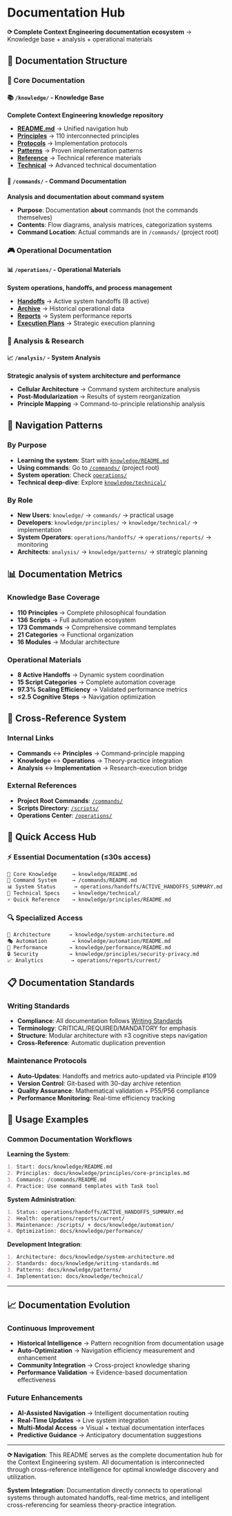 # Documentation Hub

**⟳ Complete Context Engineering documentation ecosystem** → Knowledge base + analysis + operational materials

## 📁 Documentation Structure

### **🎯 Core Documentation**

#### **📚 `/knowledge/`** - Knowledge Base
**Complete Context Engineering knowledge repository**
- **[README.md](./knowledge/README.md)** → Unified navigation hub
- **[Principles](./knowledge/principles/)** → 110 interconnected principles
- **[Protocols](./knowledge/protocols/)** → Implementation protocols  
- **[Patterns](./knowledge/patterns/)** → Proven implementation patterns
- **[Reference](./knowledge/reference/)** → Technical reference materials
- **[Technical](./knowledge/technical/)** → Advanced technical documentation

#### **🔧 `/commands/`** - Command Documentation
**Analysis and documentation about command system**
- **Purpose**: Documentation **about** commands (not the commands themselves)
- **Contents**: Flow diagrams, analysis matrices, categorization systems
- **Command Location**: Actual commands are in `/commands/` (project root)

### **🎮 Operational Documentation**

#### **📊 `/operations/`** - Operational Materials
**System operations, handoffs, and process management**
- **[Handoffs](../operations/handoffs/)** → Active system handoffs (8 active)
- **[Archive](../operations/archive/)** → Historical operational data
- **[Reports](../operations/reports/)** → System performance reports
- **[Execution Plans](../operations/execution-plans/)** → Strategic execution planning

### **🔬 Analysis & Research**

#### **📈 `/analysis/`** - System Analysis
**Strategic analysis of system architecture and performance**
- **Cellular Architecture** → Command system architecture analysis
- **Post-Modularization** → Results of system reorganization
- **Principle Mapping** → Command-to-principle relationship analysis

## 🎯 Navigation Patterns

### **By Purpose**
- **Learning the system**: Start with [`knowledge/README.md`](./knowledge/README.md)
- **Using commands**: Go to [`/commands/`](../commands/) (project root)
- **System operation**: Check [`operations/`](../operations/)
- **Technical deep-dive**: Explore [`knowledge/technical/`](./knowledge/technical/)

### **By Role**
- **New Users**: `knowledge/` → `commands/` → practical usage
- **Developers**: `knowledge/principles/` → `knowledge/technical/` → implementation
- **System Operators**: `operations/handoffs/` → `operations/reports/` → monitoring
- **Architects**: `analysis/` → `knowledge/patterns/` → strategic planning

## 📊 Documentation Metrics

### **Knowledge Base Coverage**
- **110 Principles** → Complete philosophical foundation
- **136 Scripts** → Full automation ecosystem  
- **173 Commands** → Comprehensive command templates
- **21 Categories** → Functional organization
- **16 Modules** → Modular architecture

### **Operational Materials**
- **8 Active Handoffs** → Dynamic system coordination
- **15 Script Categories** → Complete automation coverage
- **97.3% Scaling Efficiency** → Validated performance metrics
- **≤2.5 Cognitive Steps** → Navigation optimization

## 🔗 Cross-Reference System

### **Internal Links**
- **Commands** ↔ **Principles** → Command-principle mapping
- **Knowledge** ↔ **Operations** → Theory-practice integration  
- **Analysis** ↔ **Implementation** → Research-execution bridge

### **External References**
- **Project Root Commands**: [`/commands/`](../commands/)
- **Scripts Directory**: [`/scripts/`](../scripts/)
- **Operations Center**: [`/operations/`](../operations/)

## 🚀 Quick Access Hub

### **⚡ Essential Documentation** (≤30s access)
```markdown
🧠 Core Knowledge     → knowledge/README.md
🎯 Command System     → /commands/README.md  
📊 System Status      → operations/handoffs/ACTIVE_HANDOFFS_SUMMARY.md
🔧 Technical Specs    → knowledge/technical/
⚡ Quick Reference    → knowledge/principles/README.md
```

### **🔍 Specialized Access**
```markdown
📐 Architecture      → knowledge/system-architecture.md
🎭 Automation        → knowledge/automation/README.md  
📏 Performance       → knowledge/performance/README.md
🔒 Security          → knowledge/principles/security-privacy.md
📈 Analytics         → operations/reports/current/
```

## 📋 Documentation Standards

### **Writing Standards**
- **Compliance**: All documentation follows [Writing Standards](./knowledge/writing-standards.md)
- **Terminology**: CRITICAL/REQUIRED/MANDATORY for emphasis
- **Structure**: Modular architecture with ≤3 cognitive steps navigation
- **Cross-Reference**: Automatic duplication prevention

### **Maintenance Protocols**
- **Auto-Updates**: Handoffs and metrics auto-updated via Principle #109
- **Version Control**: Git-based with 30-day archive retention
- **Quality Assurance**: Mathematical validation + P55/P56 compliance
- **Performance Monitoring**: Real-time efficiency tracking

## 🎯 Usage Examples

### **Common Documentation Workflows**

**Learning the System**:
```markdown
1. Start: docs/knowledge/README.md
2. Principles: docs/knowledge/principles/core-principles.md  
3. Commands: /commands/README.md
4. Practice: Use command templates with Task tool
```

**System Administration**:
```markdown
1. Status: operations/handoffs/ACTIVE_HANDOFFS_SUMMARY.md
2. Health: operations/reports/current/
3. Maintenance: /scripts/ + docs/knowledge/automation/
4. Optimization: docs/knowledge/performance/
```

**Development Integration**:
```markdown
1. Architecture: docs/knowledge/system-architecture.md
2. Standards: docs/knowledge/writing-standards.md
3. Patterns: docs/knowledge/patterns/
4. Implementation: docs/knowledge/technical/
```

---

## 📈 Documentation Evolution

### **Continuous Improvement**
- **Historical Intelligence** → Pattern recognition from documentation usage
- **Auto-Optimization** → Navigation efficiency measurement and enhancement
- **Community Integration** → Cross-project knowledge sharing
- **Performance Validation** → Evidence-based documentation effectiveness

### **Future Enhancements**
- **AI-Assisted Navigation** → Intelligent documentation routing
- **Real-Time Updates** → Live system integration
- **Multi-Modal Access** → Visual + textual documentation interfaces  
- **Predictive Guidance** → Anticipatory documentation suggestions

---

**⟳ Navigation**: This README serves as the complete documentation hub for the Context Engineering system. All documentation is interconnected through cross-reference intelligence for optimal knowledge discovery and utilization.

**System Integration**: Documentation directly connects to operational systems through automated handoffs, real-time metrics, and intelligent cross-referencing for seamless theory-practice integration.